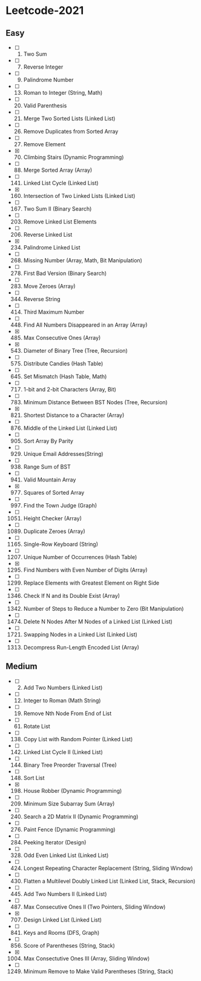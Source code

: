 # Leetcode-2021

## Easy 
- [ ] 1. Two Sum
- [ ] 7. Reverse Integer 
- [ ] 9. Palindrome Number 
- [ ] 13. Roman to Integer (String, Math) 
- [ ] 20. Valid Parenthesis 
- [ ] 21. Merge Two Sorted Lists (Linked List) 
- [ ] 26. Remove Duplicates from Sorted Array 
- [ ] 27. Remove Element 
- [x] 70. Climbing Stairs (Dynamic Programming) 
- [ ] 88. Merge Sorted Array (Array) 
- [ ] 141. Linked List Cycle (Linked List) 
- [x] 160. Intersection of Two Linked Lists (Linked List) 
- [ ] 167. Two Sum II (Binary Search) 
- [ ] 203. Remove Linked List Elements 
- [ ] 206. Reverse Linked List 
- [x] 234. Palindrome Linked List 
- [ ] 268. Missing Number (Array, Math, Bit Manipulation) 
- [ ] 278. First Bad Version (Binary Search) 
- [ ] 283. Move Zeroes (Array)
- [ ] 344. Reverse String 
- [ ] 414. Third Maximum Number 
- [ ] 448. Find All Numbers Disappeared in an Array (Array) 
- [x] 485. Max Consecutive Ones (Array) 
- [x] 543. Diameter of Binary Tree (Tree, Recursion) 
- [ ] 575. Distribute Candies (Hash Table) 
- [ ] 645. Set Mismatch (Hash Table, Math) 
- [ ] 717. 1-bit and 2-bit Characters (Array, Bit) 
- [ ] 783. Minimum Distance Between BST Nodes (Tree, Recursion)
- [x] 821. Shortest Distance to a Character (Array) 
- [ ] 876. Middle of the Linked List (Linked List)
- [ ] 905. Sort Array By Parity 
- [ ] 929. Unique Email Addresses(String) 
- [ ] 938. Range Sum of BST 
- [ ] 941. Valid Mountain Array 
- [x] 977. Squares of Sorted Array 
- [ ] 997. Find the Town Judge (Graph) 
- [ ] 1051. Height Checker (Array) 
- [ ] 1089. Duplicate Zeroes (Array) 
- [ ] 1165. Single-Row Keyboard (String) 
- [ ] 1207. Unique Number of Occurrences (Hash Table) 
- [x] 1295. Find Numbers with Even Number of Digits (Array) 
- [ ] 1299. Replace Elements with Greatest Element on Right Side 
- [ ] 1346. Check If N and its Double Exist (Array) 
- [ ] 1342. Number of Steps to Reduce a Number to Zero (Bit Manipulation) 
- [ ] 1474. Delete N Nodes After M Nodes of a Linked List (Linked List) 
- [ ] 1721. Swapping Nodes in a Linked List (Linked List) 
- [ ] 1313. Decompress Run-Length Encoded List (Array) 


## Medium
- [ ] 2. Add Two Numbers (Linked List) 
- [ ] 12. Integer to Roman (Math String) 
- [ ] 19. Remove Nth Node From End of List 
- [ ] 61. Rotate List 
- [ ] 138. Copy List with Random Pointer (Linked List) 
- [ ] 142. Linked List Cycle II (Linked List)
- [ ] 144. Binary Tree Preorder Traversal (Tree) 
- [ ] 148. Sort List 
- [x] 198. House Robber (Dynamic Programming) 
- [ ] 209. Minimum Size Subarray Sum (Array) 
- [ ] 240. Search a 2D Matrix II (Dynamic Programming) 
- [ ] 276. Paint Fence (Dynamic Programming) 
- [ ] 284. Peeking Iterator (Design) 
- [ ] 328. Odd Even Linked List (Linked List) 
- [ ] 424. Longest Repeating Character Replacement (String, Sliding Window)
- [ ] 430. Flatten a Multilevel Doubly Linked List (Linked List, Stack, Recursion) 
- [ ] 445. Add Two Numbers II (Linked List) 
- [ ] 487. Max Consecutive Ones II (Two Pointers, Sliding Window) 
- [x] 707. Design Linked List (Linked List) 
- [ ] 841. Keys and Rooms (DFS, Graph) 
- [ ] 856. Score of Parentheses (String, Stack) 
- [x] 1004. Max Consectutive Ones III (Array, Sliding Window) 
- [ ] 1249. Minimum Remove to Make Valid Parentheses (String, Stack) 

